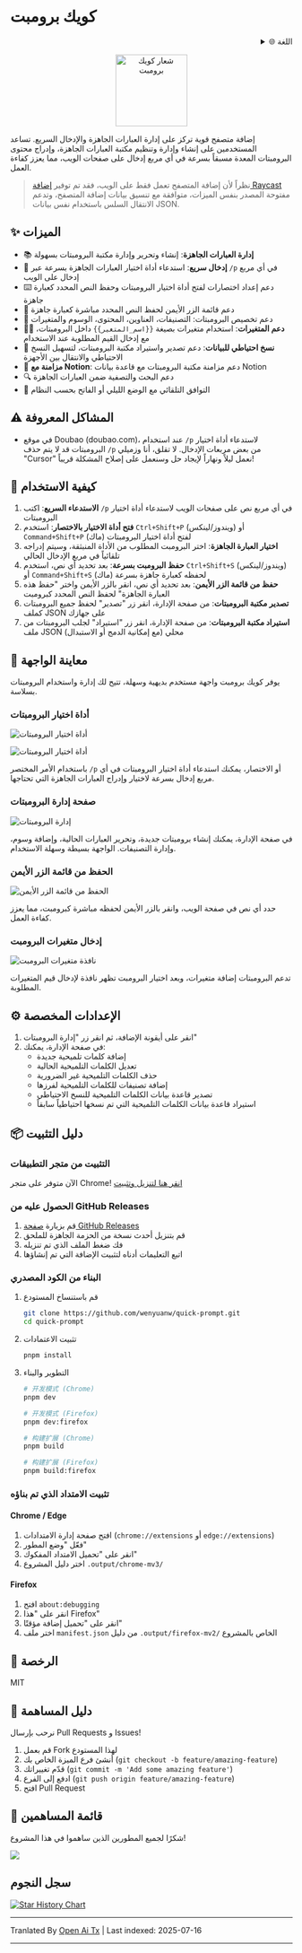 # كويك برومبت

<div align="right">
  <details>
    <summary >🌐 اللغة</summary>
    <div>
      <div align="center">
        <a href="https://openaitx.github.io/view.html?user=wenyuanw&project=quick-prompt&lang=en">الإنجليزية</a>
        | <a href="https://openaitx.github.io/view.html?user=wenyuanw&project=quick-prompt&lang=zh-CN">简体中文</a>
        | <a href="https://openaitx.github.io/view.html?user=wenyuanw&project=quick-prompt&lang=zh-TW">繁體中文</a>
        | <a href="https://openaitx.github.io/view.html?user=wenyuanw&project=quick-prompt&lang=ja">日本語</a>
        | <a href="https://openaitx.github.io/view.html?user=wenyuanw&project=quick-prompt&lang=ko">한국어</a>
        | <a href="https://openaitx.github.io/view.html?user=wenyuanw&project=quick-prompt&lang=hi">हिन्दी</a>
        | <a href="https://openaitx.github.io/view.html?user=wenyuanw&project=quick-prompt&lang=th">ไทย</a>
        | <a href="https://openaitx.github.io/view.html?user=wenyuanw&project=quick-prompt&lang=fr">Français</a>
        | <a href="https://openaitx.github.io/view.html?user=wenyuanw&project=quick-prompt&lang=de">Deutsch</a>
        | <a href="https://openaitx.github.io/view.html?user=wenyuanw&project=quick-prompt&lang=es">Español</a>
        | <a href="https://openaitx.github.io/view.html?user=wenyuanw&project=quick-prompt&lang=it">Itapano</a>
        | <a href="https://openaitx.github.io/view.html?user=wenyuanw&project=quick-prompt&lang=ru">Русский</a>
        | <a href="https://openaitx.github.io/view.html?user=wenyuanw&project=quick-prompt&lang=pt">Português</a>
        | <a href="https://openaitx.github.io/view.html?user=wenyuanw&project=quick-prompt&lang=nl">Nederlands</a>
        | <a href="https://openaitx.github.io/view.html?user=wenyuanw&project=quick-prompt&lang=pl">Polski</a>
        | <a href="https://openaitx.github.io/view.html?user=wenyuanw&project=quick-prompt&lang=ar">العربية</a>
        | <a href="https://openaitx.github.io/view.html?user=wenyuanw&project=quick-prompt&lang=fa">فارسی</a>
        | <a href="https://openaitx.github.io/view.html?user=wenyuanw&project=quick-prompt&lang=tr">Türkçe</a>
        | <a href="https://openaitx.github.io/view.html?user=wenyuanw&project=quick-prompt&lang=vi">Tiếng Việt</a>
        | <a href="https://openaitx.github.io/view.html?user=wenyuanw&project=quick-prompt&lang=id">Bahasa Indonesia</a>
      </div>
    </div>
  </details>
</div>

<p align="center">
  <img src="https://raw.githubusercontent.com/wenyuanw/quick-prompt/main/./assets/icon.png" alt="شعار كويك برومبت" width="128" style="background: transparent;">
</p>

إضافة متصفح قوية تركز على إدارة العبارات الجاهزة والإدخال السريع. تساعد المستخدمين على إنشاء وإدارة وتنظيم مكتبة العبارات الجاهزة، وإدراج محتوى البرومبتات المعدة مسبقاً بسرعة في أي مربع إدخال على صفحات الويب، مما يعزز كفاءة العمل.

> نظراً لأن إضافة المتصفح تعمل فقط على الويب، فقد تم توفير [إضافة Raycast](https://github.com/wenyuanw/quick-prompt-raycast) مفتوحة المصدر بنفس الميزات، متوافقة مع تنسيق بيانات إضافة المتصفح، وتدعم الانتقال السلس باستخدام نفس بيانات JSON.

## ✨ الميزات

- 📚 **إدارة العبارات الجاهزة**: إنشاء وتحرير وإدارة مكتبة البرومبتات بسهولة
- 🚀 **إدخال سريع**: استدعاء أداة اختيار العبارات الجاهزة بسرعة عبر `/p` في أي مربع إدخال على الويب
- ⌨️ دعم إعداد اختصارات لفتح أداة اختيار البرومبتات وحفظ النص المحدد كعبارة جاهزة
- 📑 دعم قائمة الزر الأيمن لحفظ النص المحدد مباشرة كعبارة جاهزة
- 🎯 دعم تخصيص البرومبتات: التصنيفات، العناوين، المحتوى، الوسوم والمتغيرات
- 🧑‍💻 **دعم المتغيرات**: استخدام متغيرات بصيغة `{{اسم_المتغير}}` داخل البرومبتات، مع إدخال القيم المطلوبة عند الاستخدام
- 💾 **نسخ احتياطي للبيانات**: دعم تصدير واستيراد مكتبة البرومبتات، لتسهيل النسخ الاحتياطي والانتقال بين الأجهزة
- 🔗 **مزامنة مع Notion**: دعم مزامنة مكتبة البرومبتات مع قاعدة بيانات Notion
- 🔍 دعم البحث والتصفية ضمن العبارات الجاهزة
- 🌙 التوافق التلقائي مع الوضع الليلي أو الفاتح بحسب النظام

## ⚠️ المشاكل المعروفة

- في موقع Doubao (doubao.com)، عند استخدام `/p` لاستدعاء أداة اختيار البرومبتات قد لا يتم حذف `/p` من بعض مربعات الإدخال. لا تقلق، أنا وزميلي "Cursor" نعمل ليلاً ونهاراً لإيجاد حل وسنعمل على إصلاح المشكلة قريباً!

## 🚀 كيفية الاستخدام

1. **الاستدعاء السريع**: اكتب `/p` في أي مربع نص على صفحات الويب لاستدعاء أداة اختيار البرومبتات
2. **فتح أداة الاختيار بالاختصار**: استخدم `Ctrl+Shift+P` (ويندوز/لينكس) أو `Command+Shift+P` (ماك) لفتح أداة اختيار البرومبتات
3. **اختيار العبارة الجاهزة**: اختر البرومبت المطلوب من الأداة المنبثقة، وسيتم إدراجه تلقائياً في مربع الإدخال الحالي
4. **حفظ البرومبت بسرعة**: بعد تحديد أي نص، استخدم `Ctrl+Shift+S` (ويندوز/لينكس) أو `Command+Shift+S` (ماك) لحفظه كعبارة جاهزة بسرعة
5. **حفظ من قائمة الزر الأيمن**: بعد تحديد أي نص، انقر بالزر الأيمن واختر "حفظ هذه العبارة الجاهزة" لحفظ النص المحدد كبرومبت
6. **تصدير مكتبة البرومبتات**: من صفحة الإدارة، انقر زر "تصدير" لحفظ جميع البرومبتات كملف JSON على جهازك
7. **استيراد مكتبة البرومبتات**: من صفحة الإدارة، انقر زر "استيراد" لجلب البرومبتات من ملف JSON محلي (مع إمكانية الدمج أو الاستبدال)

## 📸 معاينة الواجهة

يوفر كويك برومبت واجهة مستخدم بديهية وسهلة، تتيح لك إدارة واستخدام البرومبتات بسلاسة.

### أداة اختيار البرومبتات

![أداة اختيار البرومبتات](https://github.com/user-attachments/assets/41b9897c-d701-4ff0-97f7-2f1754f570a8)

![أداة اختيار البرومبتات](https://github.com/user-attachments/assets/22d9d30c-b4c3-4e34-a0a0-8ef51e2cb942)

باستخدام الأمر المختصر `/p` أو الاختصار، يمكنك استدعاء أداة اختيار البرومبتات في أي مربع إدخال بسرعة لاختيار وإدراج العبارات الجاهزة التي تحتاجها.

### صفحة إدارة البرومبتات

![إدارة البرومبتات](https://github.com/user-attachments/assets/371ae51e-1cee-4a66-a2a5-cca017396872)

في صفحة الإدارة، يمكنك إنشاء برومبتات جديدة، وتحرير العبارات الحالية، وإضافة وسوم، وإدارة التصنيفات. الواجهة بسيطة وسهلة الاستخدام.

### الحفظ من قائمة الزر الأيمن

![الحفظ من قائمة الزر الأيمن](https://github.com/user-attachments/assets/17fc3bfd-3fa4-4b0b-ae1a-5cfd0b62be2e)

حدد أي نص في صفحة الويب، وانقر بالزر الأيمن لحفظه مباشرة كبرومبت، مما يعزز كفاءة العمل.

### إدخال متغيرات البرومبت

![نافذة متغيرات البرومبت](https://github.com/user-attachments/assets/c91c1156-983a-454d-aad0-5698b0291b9b)

تدعم البرومبتات إضافة متغيرات، وبعد اختيار البرومبت تظهر نافذة لإدخال قيم المتغيرات المطلوبة.

## ⚙️ الإعدادات المخصصة

1. انقر على أيقونة الإضافة، ثم انقر زر "إدارة البرومبتات"
2. في صفحة الإدارة، يمكنك:
   - إضافة كلمات تلميحية جديدة
   - تعديل الكلمات التلميحية الحالية
   - حذف الكلمات التلميحية غير الضرورية
   - إضافة تصنيفات للكلمات التلميحية لفرزها
   - تصدير قاعدة بيانات الكلمات التلميحية للنسخ الاحتياطي
   - استيراد قاعدة بيانات الكلمات التلميحية التي تم نسخها احتياطياً سابقاً

## 📦 دليل التثبيت

### التثبيت من متجر التطبيقات

الآن متوفر على متجر Chrome! [انقر هنا لتنزيل وتثبيت](https://chromewebstore.google.com/detail/quick-prompt/hnjamiaoicaepbkhdoknhhcedjdocpkd)

### الحصول عليه من GitHub Releases

1. قم بزيارة [صفحة GitHub Releases](https://github.com/wenyuanw/quick-prompt/releases)
2. قم بتنزيل أحدث نسخة من الحزمة الجاهزة للملحق
3. فك ضغط الملف الذي تم تنزيله
4. اتبع التعليمات أدناه لتثبيت الإضافة التي تم إنشاؤها

### البناء من الكود المصدري

1. قم باستنساخ المستودع
   ```bash
   git clone https://github.com/wenyuanw/quick-prompt.git
   cd quick-prompt
   ```
2. تثبيت الاعتمادات
   ```bash
   pnpm install
   ```
3. التطوير والبناء

   ```bash
   # 开发模式 (Chrome)
   pnpm dev
   
   # 开发模式 (Firefox)
   pnpm dev:firefox
   
   # 构建扩展 (Chrome)
   pnpm build
   
   # 构建扩展 (Firefox)
   pnpm build:firefox
   ```
### تثبيت الامتداد الذي تم بناؤه

#### Chrome / Edge
1. افتح صفحة إدارة الامتدادات (`chrome://extensions` أو `edge://extensions`)
2. فعّل "وضع المطور"
3. انقر على "تحميل الامتداد المفكوك"
4. اختر دليل المشروع `.output/chrome-mv3/`

#### Firefox
1. افتح `about:debugging`
2. انقر على "هذا Firefox"
3. انقر على "تحميل إضافة مؤقتًا"
4. اختر ملف `manifest.json` من دليل `.output/firefox-mv2/` الخاص بالمشروع

## 📄 الرخصة

MIT

## 🤝 دليل المساهمة

نرحب بإرسال Pull Requests و Issues!

1. قم بعمل Fork لهذا المستودع
2. أنشئ فرع الميزة الخاص بك (`git checkout -b feature/amazing-feature`)
3. قدّم تغييراتك (`git commit -m 'Add some amazing feature'`)
4. ادفع إلى الفرع (`git push origin feature/amazing-feature`)
5. افتح Pull Request

## 👏 قائمة المساهمين

شكرًا لجميع المطورين الذين ساهموا في هذا المشروع!

<a href="https://github.com/wenyuanw/quick-prompt/graphs/contributors">
  <img src="https://contrib.rocks/image?repo=wenyuanw/quick-prompt" />
</a>


## سجل النجوم

[![Star History Chart](https://api.star-history.com/svg?repos=wenyuanw/quick-prompt&type=Date)](https://www.star-history.com/#wenyuanw/quick-prompt&Date)



---

Tranlated By [Open Ai Tx](https://github.com/OpenAiTx/OpenAiTx) | Last indexed: 2025-07-16

---